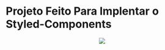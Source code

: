 # Projeto Feito Para Implentar o Styled-Components

<div align="center">
    <img src="https://user-images.githubusercontent.com/109401296/200843672-77444b58-8088-47f7-96be-78b7e9ca6c07.png"> 
</div>
